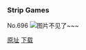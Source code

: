 ### Strip Games
No.696
![图片不见了~~~](https://imgs.xkcd.com/comics/strip_games.png)

[原址](https://xkcd.com//696) [下载](https://imgs.xkcd.com/comics/strip_games.png)

